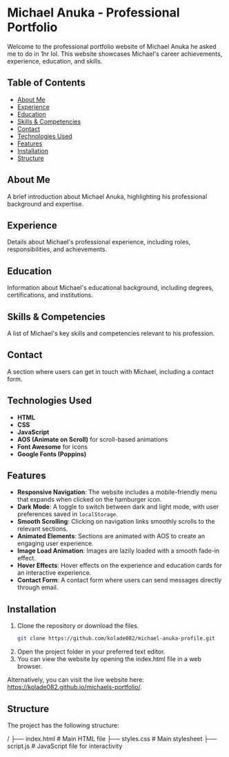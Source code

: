 # Michael Anuka - Professional Portfolio

Welcome to the professional portfolio website of Michael Anuka he asked me to do in 1hr lol. This website showcases Michael's career achievements, experience, education, and skills.

## Table of Contents

- [About Me](#about-me)
- [Experience](#experience)
- [Education](#education)
- [Skills & Competencies](#skills--competencies)
- [Contact](#contact)
- [Technologies Used](#technologies-used)
- [Features](#features)
- [Installation](#installation)
- [Structure](#structure)

## About Me

A brief introduction about Michael Anuka, highlighting his professional background and expertise.

## Experience

Details about Michael's professional experience, including roles, responsibilities, and achievements.

## Education

Information about Michael's educational background, including degrees, certifications, and institutions.

## Skills & Competencies

A list of Michael's key skills and competencies relevant to his profession.

## Contact

A section where users can get in touch with Michael, including a contact form.

## Technologies Used

- **HTML**
- **CSS**
- **JavaScript**
- **AOS (Animate on Scroll)** for scroll-based animations
- **Font Awesome** for icons
- **Google Fonts (Poppins)**

## Features

- **Responsive Navigation**: The website includes a mobile-friendly menu that expands when clicked on the hamburger icon.
- **Dark Mode**: A toggle to switch between dark and light mode, with user preferences saved in `localStorage`.
- **Smooth Scrolling**: Clicking on navigation links smoothly scrolls to the relevant sections.
- **Animated Elements**: Sections are animated with AOS to create an engaging user experience.
- **Image Load Animation**: Images are lazily loaded with a smooth fade-in effect.
- **Hover Effects**: Hover effects on the experience and education cards for an interactive experience.
- **Contact Form**: A contact form where users can send messages directly through email.

## Installation

1. Clone the repository or download the files.
   ```bash
   git clone https://github.com/kolade082/michael-anuka-profile.git
   ```
2. Open the project folder in your preferred text editor.
3. You can view the website by opening the index.html file in a web browser.

Alternatively, you can visit the live website here: https://kolade082.github.io/michaels-portfolio/.

## Structure

The project has the following structure:

/
├── index.html # Main HTML file
├── styles.css # Main stylesheet
├── script.js # JavaScript file for interactivity
